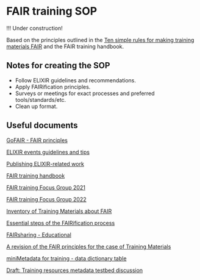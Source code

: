 # FAIR training SOP

!!! Under construction!

Based on the principles outlined in the [Ten simple rules for making training materials FAIR](https://doi.org/10.1371/journal.pcbi.1007854) and the FAIR training handbook.

## Notes for creating the SOP

* Follow ELIXIR guidelines and recommendations.
* Apply FAIRification principles.
* Surveys or meetings for exact processes and preferred tools/standards/etc.
* Clean up format.

## Useful documents

[GoFAIR - FAIR principles](https://www.go-fair.org/fair-principles/i1-metadata-use-formal-accessible-shared-broadly-applicable-language-knowledge-representation/)

[ELIXIR events guidelines and tips](https://docs.google.com/document/d/12YrPsuwEuUywSRaYdjUDjaq-bvhm_e_gOqd1pM44vmc/edit)

[Publishing ELIXIR-related work](https://docs.google.com/document/d/1Xffdea4iUj1mv-vYgiAoZzFAXe0b1gdHo9egrsfPyjw/edit#)

[FAIR training handbook](https://elixir-fair-training.github.io/FAIR-training-handbook/)

[FAIR training Focus Group 2021](https://docs.google.com/document/d/1XkCfXFg_4HHKLirC_nUesoQJxxY0t07voWMN6jtLeeE/edit#)

[FAIR training Focus Group 2022](https://docs.google.com/document/d/1RdnlMiBs8pOXKOLodla9fjKZqXNvzfXVCg2SyrVvmrc/edit#)

[Inventory of Training Materials about FAIR](https://docs.google.com/spreadsheets/d/1S8O3y0M9enTGNf4bF7cuJQHf65oUyRTYGSRPtynZEUk/edit#)

[Essential steps of the FAIRification process](https://docs.google.com/document/d/1Tc30MeYFjze1W1Wd7zje1dW8rsq85BwqnY-SnIVvkvU/edit#)

[FAIRsharing - Educational](https://fairsharing.org/educational/)

[A revision of the FAIR principles for the case of Training Materials](https://docs.google.com/document/d/1xuh19qnYbKuH6_DpIDmLO21_TXv2RuDR6cvaKCNTj_w/edit#heading=h.56ew5ev0soan)

[miniMetadata for training - data dictionary table](https://docs.google.com/spreadsheets/d/1eyNtXjanwQb_nFfM4CJjEb2bMsEZIE4fd4DKnlPKBMc/edit#gid=0)

[Draft: Training resources metadata testbed discussion](https://docs.google.com/document/d/1yN57rnG5gJ78MzoHSqXihLkW567ebLt80Pa-eTkPOJw/edit#heading=h.dhi8bitqavum)
